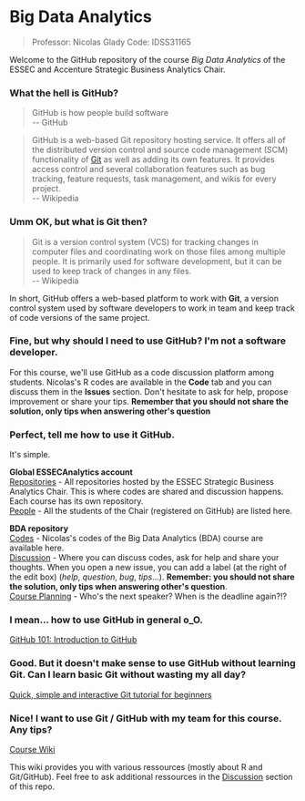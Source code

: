 # Big Data Analytics

> Professor: Nicolas Glady
> Code: IDSS31165

Welcome to the GitHub repository of the course _Big Data Analytics_ of the ESSEC and Accenture Strategic Business Analytics Chair.

### What the hell is GitHub?

> GitHub is how people build software  
-- GitHub

> GitHub is a web-based Git repository hosting service. It offers all of the distributed version control and source code management (SCM) functionality of [Git]() as well as adding its own features. It provides access control and several collaboration features such as bug tracking, feature requests, task management, and wikis for every project.  
-- Wikipedia

### Umm OK, but what is Git then?

> Git is a version control system (VCS) for tracking changes in computer files and coordinating work on those files among multiple people. It is primarily used for software development, but it can be used to keep track of changes in any files.  
-- Wikipedia

In short, GitHub offers a web-based platform to work with **Git**, a version control system used by software developers to work in team and keep track of code versions of the same project.

### Fine, but why should I need to use GitHub? I'm not a software developer.

For this course, we'll use GitHub as a code discussion platform among students. Nicolas's R codes are available in the **Code** tab and you can discuss them in the **Issues** section. Don't hesitate to ask for help, propose improvement or share your tips. **Remember that you should not share the solution, only tips when answering other's question**  

### Perfect, tell me how to use it GitHub.

It's simple.

**Global ESSECAnalytics account**  
[Repositories](https://github.com/ESSECAnalytics/) - All repositories hosted by the ESSEC Strategic Business Analytics Chair. This is where codes are shared and discussion happens. Each course has its own repository.  
[People](https://github.com/orgs/ESSECAnalytics/people) - All the students of the Chair (registered on GitHub) are listed here.  

**BDA repository**  
[Codes](https://github.com/ESSECAnalytics/BDA) - Nicolas's codes of the Big Data Analytics (BDA) course are available here.  
[Discussion](https://github.com/ESSECAnalytics/BDA/issues) - Where you can discuss codes, ask for help and share your thoughts. When you open a new issue, you can add a label (at the right of the edit box) (_help_, _question_, _bug_, _tips_...). **Remember: you should not share the solution, only tips when answering other's question**.  
[Course Planning](https://github.com/ESSECAnalytics/BDA/projects) - Who's the next speaker? When is the deadline again?!?  

### I mean... how to use GitHub in general o_O.

[GitHub 101: Introduction to GitHub](https://services.github.com/on-demand/intro-to-github/)  

### Good. But it doesn't make sense to use GitHub without learning Git. Can I learn basic Git without wasting my all day?

[Quick, simple and interactive Git tutorial for beginners](https://try.github.io/levels/1/challenges/1)  

### Nice! I want to use Git / GitHub with my team for this course. Any tips?

[Course Wiki](https://github.com/ESSECAnalytics/BDA/wiki/)  

This wiki provides you with various ressources (mostly about R and Git/GitHub). Feel free to ask additional ressources in the [Discussion](https://github.com/ESSECAnalytics/BDA/issues) section of this repo.
